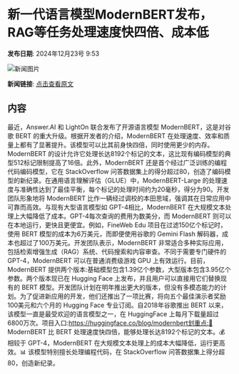 # ​新一代语言模型ModernBERT发布，RAG等任务处理速度快四倍、成本低

**发布日期**: 2024年12月23号 9:53

![新闻图片](https://upload.chinaz.com/2024/1223/6387054434779027946639690.png)

**新闻链接**: [点击查看原文](https://www.aibase.com/zh/news/14167)

## 内容

最近，Answer.AI 和 LightOn 联合发布了开源语言模型 ModernBERT，这是对谷歌 BERT 的重大升级。根据开发者的介绍，ModernBERT 在处理速度、效率和质量上都有了显著提升。该模型可以比其前身快四倍，同时使用更少的内存。ModernBERT 的设计允许它处理长达8192个标记的文本，这比现有编码模型的典型512标记限制提高了16倍。此外，ModernBERT 还是首个经过广泛训练的编程代码编码模型，它在 StackOverflow 问答数据集上的得分超过80，创造了编码模型的新纪录。在通用语言理解评估（GLUE）中，ModernBERT-Large 的处理速度与准确性达到了最佳平衡，每个标记的处理时间约为20毫秒，得分为90。开发团队形象地将 ModernBERT 比作一辆经过调校的本田思域，强调其在日常应用中可靠而高效。与现有大型语言模型如 GPT-4相比，ModernBERT 在大规模文本处理上大幅降低了成本。GPT-4每次查询的费用为数美分，而 ModernBERT 则可以在本地运行，更快且更便宜。例如，FineWeb Edu 项目在过滤150亿个标记时，使用 BERT 模型的成本为6万美元，而即便使用谷歌的 Gemini Flash 解码器，成本也超过了100万美元。开发团队表示，ModernBERT 非常适合多种实际应用，包括检索增强生成（RAG）系统、代码搜索和内容审查。不同于需要专门硬件的 GPT-4，ModernBERT 可以在普通消费级游戏 GPU 上有效运行。目前，ModernBERT 提供两个版本:基础模型包含1.39亿个参数，大型版本包含3.95亿个参数。两个版本现已在 Hugging Face 上发布，并且用户可以直接用它们替换现有的 BERT 模型。开发团队计划在明年推出更大的版本，但没有多模态能力的计划。为了促进新应用的开发，他们还推出了一项比赛，将向五个最佳演示者奖励100美元和六个月的 Hugging Face 专业订阅。自2018年谷歌推出 BERT 以来，该模型一直是最受欢迎的语言模型之一，在 HuggingFace 上每月下载量超过6800万次。项目入口:https://huggingface.co/blog/modernbert划重点:🌟 ModernBERT 比 BERT 处理速度快四倍，能够处理长达8192个标记的文本。💰 相较于 GPT-4，ModernBERT 在大规模文本处理上的成本大幅降低，运行更高效。📊 该模型特别擅长处理编程代码，在 StackOverflow 问答数据集上得分超80，创造新纪录。
